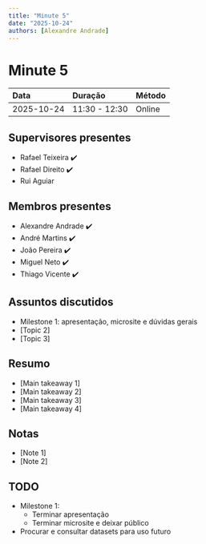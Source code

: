 ```yaml
---
title: "Minute 5"
date: "2025-10-24"
authors: [Alexandre Andrade]
---
```


# Minute 5

| **Data** | **Duração** | **Método** |
|:----------|:------------|:-------------|
| 2025-10-24 | 11:30 - 12:30 | Online |

## Supervisores presentes
- Rafael Teixeira ✔️
- Rafael Direito ✔️
- Rui Aguiar 

## Membros presentes
- Alexandre Andrade ✔️
- André Martins ✔️
- João Pereira ✔️
- Miguel Neto ✔️
- Thiago Vicente ✔️

## Assuntos discutidos
- Milestone 1: apresentação, microsite e dúvidas gerais
- [Topic 2]
- [Topic 3]

## Resumo
- [Main takeaway 1]
- [Main takeaway 2]
- [Main takeaway 3]
- [Main takeaway 4]

## Notas
- [Note 1]
- [Note 2]

## TODO
- Milestone 1:
    - Terminar apresentação
    - Terminar microsite e deixar público
- Procurar e consultar datasets para uso futuro
